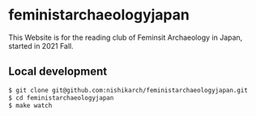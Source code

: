 # feministarchaeologyjapan

This Website is for the reading club of Feminsit Archaeology in Japan, started in 2021 Fall.

## Local development

```sh
$ git clone git@github.com:nishikarch/feministarchaeologyjapan.git
$ cd feministarchaeologyjapan
$ make watch
```
